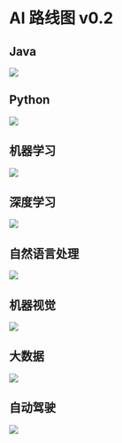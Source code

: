 # AI 路线图 v0.2

## Java

![](java.png)

## Python

![](python.jpg)

## 机器学习

![](ml.jpg)

## 深度学习

![](dl.gif)

## 自然语言处理

![](nlp.gif)

## 机器视觉

![](cv.gif)

## 大数据

![](big-data.jpg)

## 自动驾驶

![](auto-driving.gif)
